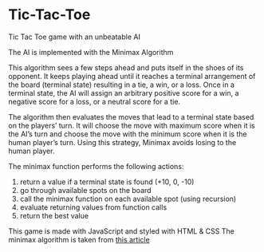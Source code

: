 # Tic-Tac-Toe
Tic Tac Toe game with an unbeatable AI

The AI is implemented with the Minimax Algorithm

This algorithm sees a few steps ahead and puts itself in the shoes of its opponent.
It keeps playing ahead until it reaches a terminal arrangement of the board (terminal state) resulting in a tie, a win, or a loss.
Once in a terminal state, the AI will assign an arbitrary positive score for a win, a negative score for a loss, or a neutral score for a tie.

The algorithm then evaluates the moves that lead to a terminal state based on the players’ turn.
It will choose the move with maximum score when it is the AI’s turn and choose the move with the minimum score when it is the human player’s turn.
Using this strategy, Minimax avoids losing to the human player.

 
The minimax function performs the following actions:

1. return a value if a terminal state is found (+10, 0, -10)
2. go through available spots on the board
3. call the minimax function on each available spot (using recursion)
4. evaluate returning values from function calls
5. return the best value

This game is made with JavaScript and styled with HTML & CSS
The minimax algorithm is taken from [this article](https://www.freecodecamp.org/news/how-to-make-your-tic-tac-toe-game-unbeatable-by-using-the-minimax-algorithm-9d690bad4b37/)
